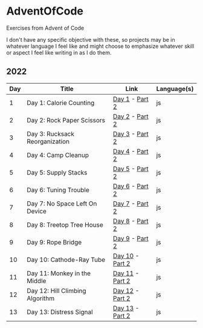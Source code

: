 # AdventOfCode

Exercises from Advent of Code

I don't have any specific objective with these, so projects may be in whatever language I feel like and might choose to emphasize whatever skill or aspect I feel like writing in as I do them.

## 2022

| Day | Title                           | Link                                                                                                  | Language(s) |
| --- | ------------------------------- | ----------------------------------------------------------------------------------------------------- | ----------- |
| 1   | Day 1: Calorie Counting         | [Day 1](https://adventofcode.com/2022/day/1) - [Part 2](https://adventofcode.com/2022/day/1#part2)    | js          |
| 2   | Day 2: Rock Paper Scissors      | [Day 2](https://adventofcode.com/2022/day/2) - [Part 2](https://adventofcode.com/2022/day/2#part2)    | js          |
| 3   | Day 3: Rucksack Reorganization  | [Day 3](https://adventofcode.com/2022/day/3) - [Part 2](https://adventofcode.com/2022/day/3#part2)    | js          |
| 4   | Day 4: Camp Cleanup             | [Day 4](https://adventofcode.com/2022/day/4) - [Part 2](https://adventofcode.com/2022/day/4#part2)    | js          |
| 5   | Day 5: Supply Stacks            | [Day 5](https://adventofcode.com/2022/day/5) - [Part 2](https://adventofcode.com/2022/day/5#part2)    | js          |
| 6   | Day 6: Tuning Trouble           | [Day 6](https://adventofcode.com/2022/day/6) - [Part 2](https://adventofcode.com/2022/day/6#part2)    | js          |
| 7   | Day 7: No Space Left On Device  | [Day 7](https://adventofcode.com/2022/day/7) - [Part 2](https://adventofcode.com/2022/day/7#part2)    | js          |
| 8   | Day 8: Treetop Tree House       | [Day 8](https://adventofcode.com/2022/day/8) - [Part 2](https://adventofcode.com/2022/day/8#part2)    | js          |
| 9   | Day 9: Rope Bridge              | [Day 9](https://adventofcode.com/2022/day/9) - [Part 2](https://adventofcode.com/2022/day/9#part2)    | js          |
| 10  | Day 10: Cathode-Ray Tube        | [Day 10](https://adventofcode.com/2022/day/10) - [Part 2](https://adventofcode.com/2022/day/10#part2) | js          |
| 11  | Day 11: Monkey in the Middle    | [Day 11](https://adventofcode.com/2022/day/11) - [Part 2](https://adventofcode.com/2022/day/11#part2) | js          |
| 12  | Day 12: Hill Climbing Algorithm | [Day 12](https://adventofcode.com/2022/day/12) - [Part 2](https://adventofcode.com/2022/day/12#part2) | js          |
| 13  | Day 13: Distress Signal         | [Day 13](https://adventofcode.com/2022/day/13) - [Part 2](https://adventofcode.com/2022/day/13#part2) | js          |
